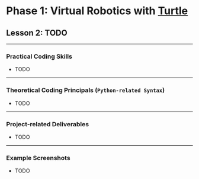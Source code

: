 # Phase 1: Virtual Robotics with [Turtle](https://docs.python.org/3/library/turtle.html)
## Lesson 2: TODO
---
### Practical Coding Skills 
* TODO
---
### Theoretical Coding Principals (`Python-related Syntax`)
* TODO
---
### Project-related Deliverables
* TODO
---
### Example Screenshots
* TODO